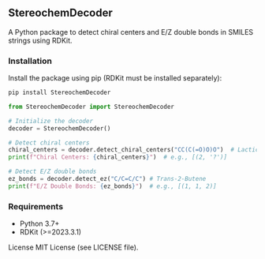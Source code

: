 ## StereochemDecoder
A Python package to detect chiral centers and E/Z double bonds in SMILES strings using RDKit.


### Installation
Install the package using pip (RDKit must be installed separately):
```bash
pip install StereochemDecoder
```

```python
from StereochemDecoder import StereochemDecoder

# Initialize the decoder
decoder = StereochemDecoder()

# Detect chiral centers
chiral_centers = decoder.detect_chiral_centers("CC(C(=O)O)O")  # Lactic Acid
print(f"Chiral Centers: {chiral_centers}")  # e.g., [(2, '?')]

# Detect E/Z double bonds
ez_bonds = decoder.detect_ez("C/C=C/C") # Trans-2-Butene
print(f"E/Z Double Bonds: {ez_bonds}")  # e.g., [(1, 1, 2)]
```

### Requirements

- Python 3.7+
- RDKit (>=2023.3.1)

License
MIT License (see LICENSE file).
